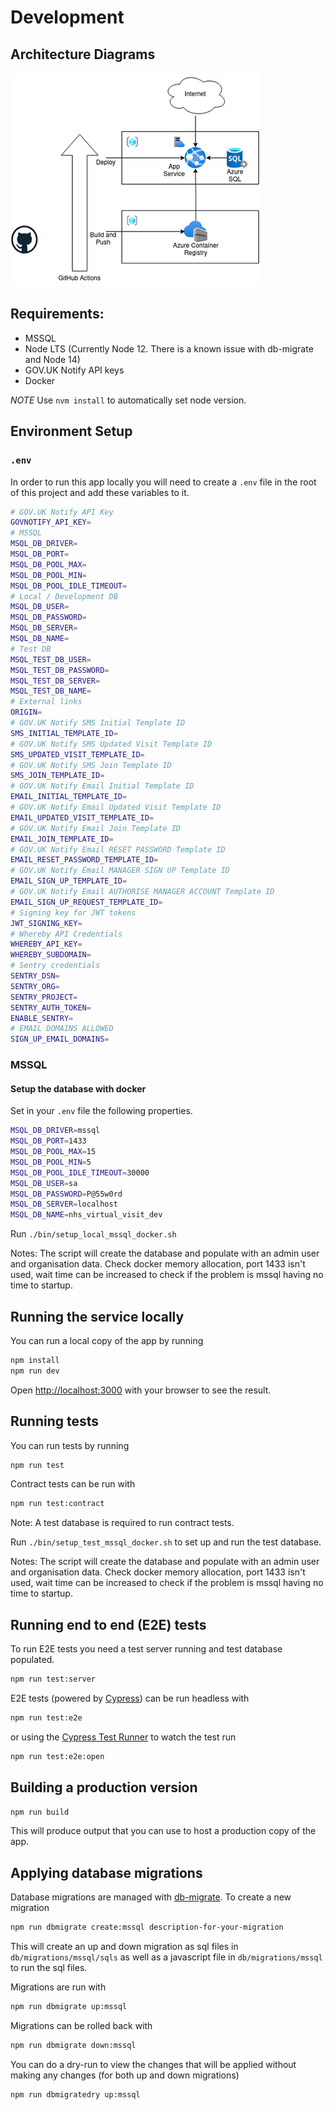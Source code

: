# Development

## Architecture Diagrams

![virtual visits manually managed cloud architecture diagram](./vv-cloud-architecture.png "Virtual Visits Azure Cloud Architecture Diagram")

## Requirements:

- MSSQL
- Node LTS (Currently Node 12. There is a known issue with db-migrate and Node 14)
- GOV.UK Notify API keys
- Docker

_NOTE_ Use `nvm install` to automatically set node version.

## Environment Setup

### `.env`

In order to run this app locally you will need to create a `.env` file in the root of this project and add these variables to it.

```bash
# GOV.UK Notify API Key
GOVNOTIFY_API_KEY=
# MSSQL
MSQL_DB_DRIVER=
MSQL_DB_PORT=
MSQL_DB_POOL_MAX=
MSQL_DB_POOL_MIN=
MSQL_DB_POOL_IDLE_TIMEOUT=
# Local / Development DB
MSQL_DB_USER=
MSQL_DB_PASSWORD=
MSQL_DB_SERVER=
MSQL_DB_NAME=
# Test DB
MSQL_TEST_DB_USER=
MSQL_TEST_DB_PASSWORD=
MSQL_TEST_DB_SERVER=
MSQL_TEST_DB_NAME=
# External links
ORIGIN=
# GOV.UK Notify SMS Initial Template ID
SMS_INITIAL_TEMPLATE_ID=
# GOV.UK Notify SMS Updated Visit Template ID
SMS_UPDATED_VISIT_TEMPLATE_ID=
# GOV.UK Notify SMS Join Template ID
SMS_JOIN_TEMPLATE_ID=
# GOV.UK Notify Email Initial Template ID
EMAIL_INITIAL_TEMPLATE_ID=
# GOV.UK Notify Email Updated Visit Template ID
EMAIL_UPDATED_VISIT_TEMPLATE_ID=
# GOV.UK Notify Email Join Template ID
EMAIL_JOIN_TEMPLATE_ID=
# GOV.UK Notify Email RESET PASSWORD Template ID
EMAIL_RESET_PASSWORD_TEMPLATE_ID=
# GOV.UK Notify Email MANAGER SIGN UP Template ID
EMAIL_SIGN_UP_TEMPLATE_ID=
# GOV.UK Notify Email AUTHORISE MANAGER ACCOUNT Template ID
EMAIL_SIGN_UP_REQUEST_TEMPLATE_ID=
# Signing key for JWT tokens
JWT_SIGNING_KEY=
# Whereby API Credentials
WHEREBY_API_KEY=
WHEREBY_SUBDOMAIN=
# Sentry credentials
SENTRY_DSN=
SENTRY_ORG=
SENTRY_PROJECT=
SENTRY_AUTH_TOKEN=
ENABLE_SENTRY=
# EMAIL DOMAINS ALLOWED
SIGN_UP_EMAIL_DOMAINS=
```

### MSSQL

#### Setup the database with docker

Set in your `.env` file the following properties.

```bash
MSQL_DB_DRIVER=mssql
MSQL_DB_PORT=1433
MSQL_DB_POOL_MAX=15
MSQL_DB_POOL_MIN=5
MSQL_DB_POOL_IDLE_TIMEOUT=30000
MSQL_DB_USER=sa
MSQL_DB_PASSWORD=P@55w0rd
MSQL_DB_SERVER=localhost
MSQL_DB_NAME=nhs_virtual_visit_dev
```

Run `./bin/setup_local_mssql_docker.sh`

Notes:
The script will create the database and populate with an admin user and organisation data.
Check docker memory allocation, port 1433 isn't used, wait time can be increased to check if the problem is mssql having no time to startup.

## Running the service locally

You can run a local copy of the app by running

```bash
npm install
npm run dev
```

Open [http://localhost:3000](http://localhost:3000) with your browser to see the result.

## Running tests

You can run tests by running

```bash
npm run test
```

Contract tests can be run with

```bash
npm run test:contract
```

Note: A test database is required to run contract tests.

Run `./bin/setup_test_mssql_docker.sh` to set up and run the test database.

Notes:
The script will create the database and populate with an admin user and organisation data.
Check docker memory allocation, port 1433 isn't used, wait time can be increased to check if the problem is mssql having no time to startup.

## Running end to end (E2E) tests

To run E2E tests you need a test server running and test database populated.

```bash
npm run test:server
```

E2E tests (powered by [Cypress](https://www.cypress.io/)) can be run headless with

```bash
npm run test:e2e
```

or using the [Cypress Test Runner](https://docs.cypress.io/guides/core-concepts/test-runner.html#Overview) to watch the test run

```bash
npm run test:e2e:open
```

## Building a production version

```bash
npm run build
```

This will produce output that you can use to host a production copy of the app.

## Applying database migrations

Database migrations are managed with [db-migrate](https://github.com/db-migrate/node-db-migrate). To create a new migration

```bash
npm run dbmigrate create:mssql description-for-your-migration
```

This will create an up and down migration as sql files in `db/migrations/mssql/sqls` as well as a javascript file in `db/migrations/mssql` to run the sql files.

Migrations are run with

```bash
npm run dbmigrate up:mssql
```

Migrations can be rolled back with

```bash
npm run dbmigrate down:mssql
```

You can do a dry-run to view the changes that will be applied without making any changes (for both up and down migrations)

```bash
npm run dbmigratedry up:mssql
```